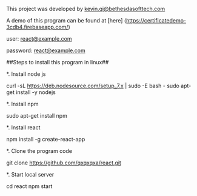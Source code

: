 This project was developed by kevin.qi@bethesdasofttech.com

A demo of this program can be found at [here] (https://certificatedemo-3cdb4.firebaseapp.com/)

user: react@example.com

password: react@example.com

##Steps to install this program in linux##

*. Install node js

curl -sL https://deb.nodesource.com/setup_7.x | sudo -E bash -
sudo apt-get install -y nodejs

*. Install npm

sudo apt-get install npm

*. Install react

npm install -g create-react-app

*. Clone the program code

git clone https://github.com/qxqxqxa/react.git

*. Start local server

cd react
npm start
